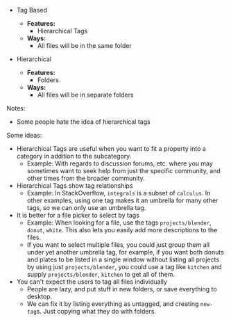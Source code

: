 - Tag Based
	- **Features:**
		- Hierarchical Tags
	- **Ways:**
		- All files will be in the same folder

- Hierarchical
	- **Features:**
		- Folders
	- **Ways:**
		- All files will be in separate folders

Notes:
- Some people hate the idea of hierarchical tags

Some ideas:
- Hierarchical Tags are useful when you want to fit a property into a category in addition to the subcategory.
	- Example: With regards to discussion forums, etc. where you may sometimes want to seek help from just the specific community, and other times from the broader community.
- Hierarchical Tags show tag relationships
	- Example: In StackOverflow, `integrals` is a subset of `calculus`. In other examples, using one tag makes it an umbrella for many other tags, so we can only use an umbrella tag.
- It is better for a file picker to select by tags
	- Example: When looking for a file, use the tags `projects/blender`, `donut`, `white`. This also lets you easily add more descriptions to the files.
	- If you want to select multiple files, you could just group them all under yet another umbrella tag, for example, if you want both donuts and plates to be listed in a single window without listing all projects by using just `projects/blender`, you could use a tag like `kitchen` and supply `projects/blender`, `kitchen` to get all of them.
- You can't expect the users to tag all files individually
	- People are lazy, and put stuff in new folders, or save everything to desktop.
	- We can fix it by listing everything as untagged, and creating `new-tag`s. Just copying what they do with folders.